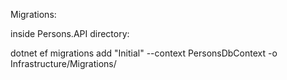 Migrations:

inside Persons.API directory:

dotnet ef migrations add "Initial" --context PersonsDbContext -o Infrastructure/Migrations/
